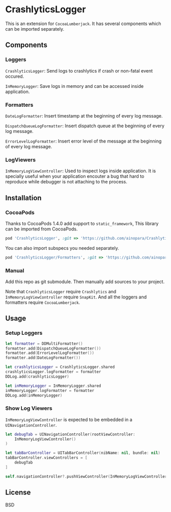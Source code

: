 # CrashlyticsLogger

This is an extension for `CocoaLumberjack`. It has several components which can be imported separately.

## Components

### Loggers

`CrashlyticsLogger`: Send logs to crashlytics if crash or non-fatal event occured.

`InMemoryLogger`: Save logs in memory and can be accessed inside application.

### Formatters

`DateLogFormatter`: Insert timestamp at the beginning of every log message.

`DispatchQueueLogFormatter`: Insert dispatch queue at the beginning of every log message.

`ErrorLevelLogFormatter`: Insert error level of the message at the beginning of every log message.

### LogViewers

`InMemoryLogViewController`: Used to inspect logs inside application. It is specially useful when your application encouter a bug that hard to reproduce while debugger is not attaching to the process.

## Installation

### CocoaPods
Thanks to CocoaPods 1.4.0 add support to `static_framework`, This library can be imported from CocoaPods.

```ruby
pod 'CrashlyticsLogger', :git => 'https://github.com/ainopara/CrashlyticsLogger.git', :tag => '0.2.0'
```
You can also import subspecs you needed separately.

```ruby
pod 'CrashlyticsLogger/Formatters', :git => 'https://github.com/ainopara/CrashlyticsLogger.git', :tag => '0.2.0'
```

### Manual
Add this repo as git submodule. Then manually add sources to your project.

Note that `CrashlyticsLogger` require `Crashlytics` and `InMemoryLogViewController` require `SnapKit`. And all the loggers and formatters require `CocoaLumberjack`.

## Usage

### Setup Loggers

```swift
let formatter = DDMultiFormatter()
formatter.add(DispatchQueueLogFormatter())
formatter.add(ErrorLevelLogFormatter())
formatter.add(DateLogFormatter())

let crashlyticsLogger = CrashlyticsLogger.shared
crashlyticsLogger.logFormatter = formatter
DDLog.add(crashlyticsLogger)

let inMemoryLogger = InMemoryLogger.shared
inMemoryLogger.logFormatter = formatter
DDLog.add(inMemoryLogger)
```

### Show Log Viewers

`InMemoryLogViewController` is expected to be embedded in a `UINavigationController`.

```swift
let debugTab = UINavigationController(rootViewController:
    InMemoryLogViewController()
)

let tabBarController = UITabBarController(nibName: nil, bundle: nil)
tabBarController.viewControllers = [
    debugTab
]
```

```swift
self.navigationController?.pushViewController(InMemoryLogViewController(), animated: true)
```

## License
BSD
